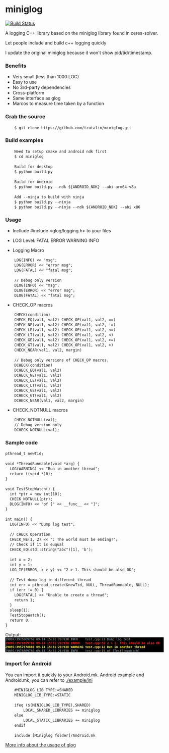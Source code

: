 # miniglog

[![Build Status](https://travis-ci.org/tzutalin/labelImg.png)](https://travis-ci.org/tzutalin/miniglog)

A logging C++ library based on the miniglog library found in ceres-solver.

Let people include and build c++ logging quickly

I update the original miniglog because it won't show pid/tid/timestamp.

### Benefits
* Very small (less than 1000 LOC)
* Easy to use
* No 3rd-party dependencies
* Cross-platform
* Same interface as glog
* Marcos to measure time taken by a function
### Grab the source
```
    $ git clone https://github.com/tzutalin/miniglog.git
```
### Build examples
```
    Need to setup cmake and android ndk first
    $ cd miniglog

    Build for desktop
    $ python build.py

    Build for Android
    $ python build.py --ndk ${ANDROID_NDK} --abi arm64-v8a

    Add --ninja to build with ninja
    $ python build.py --ninja
    $ python build.py --ninja --ndk ${ANDROID_NDK} --abi x86
```

### Usage
- Incllude #include <glog/logging.h> to your files
- LOG Level: FATAL ERROR WARNING INFO

- Logging Macro
```
    LOG(INFO) << "msg";
    LOG(ERROR) << "error msg";
    LOG(FATAL) << "fatal msg";

    // Debug only version
    DLOG(INFO) << "msg";
    DLOG(ERROR) << "error msg";
    DLOG(FATAL) << "fatal msg";
```
- CHECK_OP macros
```
    CHECK(condition)
    CHECK_EQ(val1, val2) CHECK_OP(val1, val2, ==)
    CHECK_NE(val1, val2) CHECK_OP(val1, val2, !=)
    CHECK_LE(val1, val2) CHECK_OP(val1, val2, <=)
    CHECK_LT(val1, val2) CHECK_OP(val1, val2, <)
    CHECK_GE(val1, val2) CHECK_OP(val1, val2, >=)
    CHECK_GT(val1, val2) CHECK_OP(val1, val2, >)
    CHECK_NEAR(val1, val2, margin)

    // Debug only versions of CHECK_OP macros.
    DCHECK(condition)
    DCHECK_EQ(val1, val2)
    DCHECK_NE(val1, val2)
    DCHECK_LE(val1, val2)
    DCHECK_LT(val1, val2)
    DCHECK_GE(val1, val2)
    DCHECK_GT(val1, val2)
    DCHECK_NEAR(val1, val2, margin)
```
- CHECK_NOTNULL macros
```
    CHECK_NOTNULL(val);
    // Debug version only
    DCHECK_NOTNULL(val);
```

### Sample code
```
pthread_t newTid;

void *ThreadRunnable(void *arg) {
  LOG(WARNING) << "Run in another thread";
  return ((void *)0);
}

void TestStopWatch() {
  int *ptr = new int[10];
  CHECK_NOTNULL(ptr);
  DLOG(INFO) << "of [" << __func__ << "]";
}

int main() {
  LOG(INFO) << "Dump log test";

  // CHECK Operation
  CHECK_NE(1, 2) << ": The world must be ending!";
  // Check if it is euqual
  CHECK_EQ(std::string("abc")[1], 'b');

  int x = 2;
  int y = 1;
  LOG_IF(ERROR, x > y) << "2 > 1. This should be also OK";

  // Test dump log in different thread
  int err = pthread_create(&newTid, NULL, ThreadRunnable, NULL);
  if (err != 0) {
    LOG(FATAL) << "Unable to create a thread";
    return 1;
  }
  sleep(1);
  TestStopWatch();
  return 0;
}
```
Output:
![](demo.png)

### Import for Android
You can import it quickly to your Android.mk. Android example and Android.mk, you can refer to [./example/jni](./example/jni)
```
    #MINIGLOG_LIB_TYPE:=SHARED
    MINIGLOG_LIB_TYPE:=STATIC

    ifeq ($(MINIGLOG_LIB_TYPE),SHARED)
        LOCAL_SHARED_LIBRARIES += miniglog
    else
        LOCAL_STATIC_LIBRARIES += miniglog
    endif

    include [Miniglog folder]/Android.mk
```

[More info about the usage of glog](http://rpg.ifi.uzh.ch/docs/glog.html)

